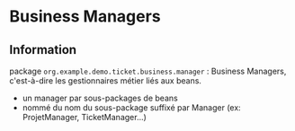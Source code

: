 # Business Managers

## Information
package ``org.example.demo.ticket.business.manager`` : 
Business Managers, c'est-à-dire les gestionnaires métier liés aux beans.
- un manager par sous-packages de beans
- nommé du nom du sous-package suffixé par Manager (ex: ProjetManager, TicketManager...)